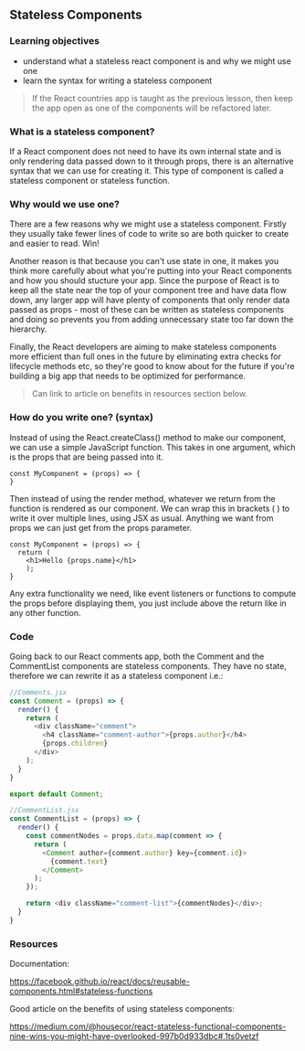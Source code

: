 ## Stateless Components

### Learning objectives
- understand what a stateless react component is and why we might use one
- learn the syntax for writing a stateless component

> If the React countries app is taught as the previous lesson, then keep the app open as one of the components will be refactored later.

### What is a stateless component?

If a React component does not need to have its own internal state and is only rendering data passed down to it through props, there is an alternative syntax that we can use for creating it. This type of component is called a stateless component or stateless function.

### Why would we use one?

There are a few reasons why we might use a stateless component. Firstly they usually take fewer lines of code to write so are both quicker to create and easier to read. Win!

Another reason is that because you can't use state in one, it makes you think more carefully about what you're putting into your React components and how you should stucture your app. Since the purpose of React is to keep all the state near the top of your component tree and have data flow down, any larger app will have plenty of components that only render data passed as props - most of these can be written as stateless components and doing so prevents you from adding unnecessary state too far down the hierarchy.

Finally, the React developers are aiming to make stateless components more efficient than full ones in the future by eliminating extra checks for lifecycle methods etc, so they're good to know about for the future if you're building a big app that needs to be optimized for performance.

> Can link to article on benefits in resources section below.

### How do you write one? (syntax)

Instead of using the React.createClass() method to make our component, we can use a simple JavaScript function. This takes in one argument, which is the props that are being passed into it.

```
const MyComponent = (props) => {
}
```

Then instead of using the render method, whatever we return from the function is rendered as our component. We can wrap this in brackets ( ) to write it over multiple lines, using JSX as usual. Anything we want from props we can just get from the props parameter.

```
const MyComponent = (props) => {
  return (
    <h1>Hello {props.name}</h1>
    );
}
```

Any extra functionality we need, like event listeners or functions to compute the props before displaying them, you just include above the return like in any other function.

### Code

Going back to our React comments app, both the Comment and the CommentList components are stateless components. They have no state, therefore we can rewrite it as a stateless component i.e.:

```js
//Comments.jsx
const Comment = (props) => {
  render() {
    return (
      <div className="comment">
        <h4 className="comment-author">{props.author}</h4>
        {props.children}
      </div>
    );
  }
}

export default Comment;
```

```js
//CommentList.jsx
const CommentList = (props) => {
  render() {
    const commentNodes = props.data.map(comment => {
      return (
        <Comment author={comment.author} key={comment.id}>
          {comment.text}
        </Comment>
      );
    });

    return <div className="comment-list">{commentNodes}</div>;
  }
}
```

### Resources

Documentation:

https://facebook.github.io/react/docs/reusable-components.html#stateless-functions

Good article on the benefits of using stateless components:

https://medium.com/@housecor/react-stateless-functional-components-nine-wins-you-might-have-overlooked-997b0d933dbc#.1ts0vetzf
